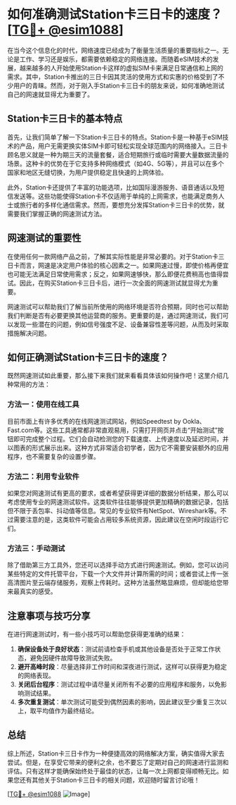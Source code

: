 # 如何准确测试Station卡三日卡的速度？[[TG💪+ @esim1088](https://t.me/s/esim1088)]

在当今这个信息化的时代，网络速度已经成为了衡量生活质量的重要指标之一。无论是工作、学习还是娱乐，都需要依赖稳定的网络连接。而随着eSIM技术的发展，越来越多的人开始使用Station卡这样的虚拟SIM卡来满足日常通信和上网的需求。其中，Station卡推出的三日卡因其灵活的使用方式和实惠的价格受到了不少用户的青睐。然而，对于刚入手Station卡三日卡的朋友来说，如何准确地测试自己的网速就显得尤为重要了。

## Station卡三日卡的基本特点

首先，让我们简单了解一下Station卡三日卡的特点。Station卡是一种基于eSIM技术的产品，用户无需更换实体SIM卡即可轻松实现全球范围内的网络接入。三日卡顾名思义就是一种为期三天的流量套餐，适合短期旅行或临时需要大量数据流量的场景。这种卡的优势在于它支持多种网络模式（如4G、5G等），并且可以在多个国家和地区无缝切换，为用户提供稳定且快速的上网体验。

此外，Station卡还提供了丰富的功能选项，比如国际漫游服务、语音通话以及短信发送等。这些功能使得Station卡不仅适用于单纯的上网需求，也能满足商务人士或旅行者的多样化通信需求。然而，要想充分发挥Station卡三日卡的优势，就需要我们掌握正确的网速测试方法。

## 网速测试的重要性

在使用任何一款网络产品之前，了解其实际性能是非常必要的。对于Station卡三日卡而言，网速是决定用户体验的核心因素之一。如果网速过慢，即使价格再便宜也可能无法满足日常使用需求；反之，如果网速够快，那么即便花费稍高也值得尝试。因此，在购买Station卡三日卡后，进行一次全面的网速测试就显得尤为重要。

网速测试可以帮助我们了解当前所使用的网络环境是否符合预期，同时也可以帮助我们判断是否有必要更换其他运营商的服务。更重要的是，通过网速测试，我们可以发现一些潜在的问题，例如信号强度不足、设备兼容性差等问题，从而及时采取措施解决问题。

## 如何正确测试Station卡三日卡的速度？

既然网速测试如此重要，那么接下来我们就来看看具体该如何操作吧！这里介绍几种常用的方法：

### 方法一：使用在线工具

目前市面上有许多优秀的在线网速测试网站，例如Speedtest by Ookla、Fast.com等。这些工具通常都非常直观易用，只需打开网页并点击“开始测试”按钮即可完成整个过程。它们会自动检测您的下载速度、上传速度以及延迟时间，并以图表的形式展示出来。这种方式非常适合初学者，因为它不需要安装额外的应用程序，也不需要复杂的设置步骤。

### 方法二：利用专业软件

如果您对网速测试有更高的要求，或者希望获得更详细的数据分析结果，那么可以考虑使用专业的网速测试软件。这类软件往往能够提供更加精确的数据记录，包括但不限于丢包率、抖动值等信息。常见的专业软件有NetSpot、Wireshark等。不过需要注意的是，这类软件可能会占用较多系统资源，因此建议在空闲时段运行它们。

### 方法三：手动测试

除了借助第三方工具外，您还可以选择手动方式进行网速测试。例如，您可以访问某些特定的文件托管平台，下载一个大文件并计算所需的时间；或者尝试上传一张高清图片至云端存储服务，观察上传耗时。这种方法虽然略显麻烦，但却能给您带来最真实的感受。

## 注意事项与技巧分享

在进行网速测试时，有一些小技巧可以帮助您获得更准确的结果：

1. **确保设备处于良好状态**：测试前请检查手机或其他设备是否处于正常工作状态，避免因硬件故障导致测试失败。
2. **避开高峰时段**：尽量选择非工作时间和深夜进行测试，这样可以获得更为稳定的网络表现。
3. **关闭后台程序**：测试过程中请尽量关闭所有不必要的应用程序和服务，以免影响测试结果。
4. **多次重复测试**：单次测试可能受到偶然因素的影响，因此建议至少重复三次以上，取平均值作为最终结论。

## 总结

综上所述，Station卡三日卡作为一种便捷高效的网络解决方案，确实值得大家去尝试。但是，在享受它带来的便利之余，也不要忘了定期对自己的网速进行监测和评估。只有这样才能确保始终处于最佳的状态，让每一次上网都变得顺畅无比。如果您还有其他关于Station卡三日卡的相关问题，欢迎随时留言讨论哦！

[[TG💪+ @esim1088](https://t.me/s/esim1088) ![Image](https://i.postimg.cc/4NQfJmqS/Snipaste-2025-05-13-00-14-12.png)]